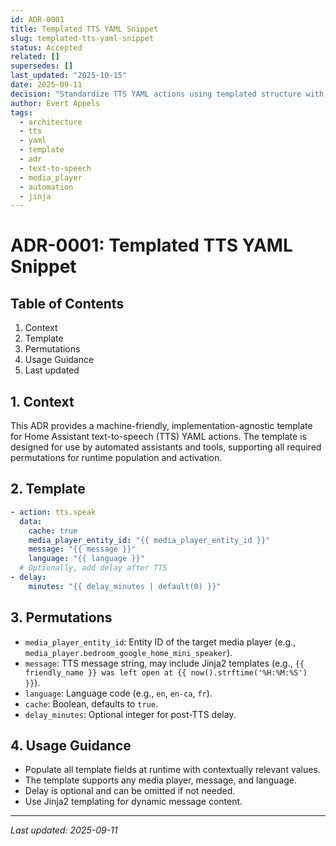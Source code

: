 ```yaml
---
id: ADR-0001
title: Templated TTS YAML Snippet
slug: templated-tts-yaml-snippet
status: Accepted
related: []
supersedes: []
last_updated: "2025-10-15"
date: 2025-09-11
decision: "Standardize TTS YAML actions using templated structure with media_player_entity_id, message, and language parameters for consistent automated assistant usage."
author: Evert Appels
tags:
  - architecture
  - tts
  - yaml
  - template
  - adr
  - text-to-speech
  - media_player
  - automation
  - jinja
---
```


# ADR-0001: Templated TTS YAML Snippet

## Table of Contents

1. Context
2. Template
3. Permutations
4. Usage Guidance
5. Last updated

## 1. Context

This ADR provides a machine-friendly, implementation-agnostic template for Home Assistant text-to-speech (TTS) YAML actions. The template is designed for use by automated assistants and tools, supporting all required permutations for runtime population and activation.

## 2. Template

```yaml
- action: tts.speak
  data:
    cache: true
    media_player_entity_id: "{{ media_player_entity_id }}"
    message: "{{ message }}"
    language: "{{ language }}"
  # Optionally, add delay after TTS
- delay:
    minutes: "{{ delay_minutes | default(0) }}"
```

## 3. Permutations

- `media_player_entity_id`: Entity ID of the target media player (e.g., `media_player.bedroom_google_home_mini_speaker`).
- `message`: TTS message string, may include Jinja2 templates (e.g., `{{ friendly_name }} was left open at {{ now().strftime('%H:%M:%S') }}`).
- `language`: Language code (e.g., `en`, `en-ca`, `fr`).
- `cache`: Boolean, defaults to `true`.
- `delay_minutes`: Optional integer for post-TTS delay.

## 4. Usage Guidance

- Populate all template fields at runtime with contextually relevant values.
- The template supports any media player, message, and language.
- Delay is optional and can be omitted if not needed.
- Use Jinja2 templating for dynamic message content.

---

_Last updated: 2025-09-11_

<!-- TOKEN_BLOCK
title: ADR-0001
purpose: tts-template
-->
